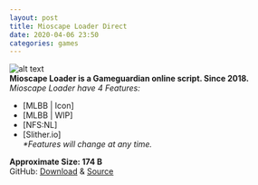 ```yaml
---
layout: post
title: Mioscape Loader Direct
date: 2020-04-06 23:50
categories: games
---
```

![alt text](https://i.ibb.co/B3QRjm9/Screenshot-20191222-150711-Trebuchet.png "Mioscape-Loader-Screenshot.png")  
**Mioscape Loader is a Gameguardian online script. Since 2018.**  
_Mioscape Loader have 4 Features:_
- [MLBB | Icon]  
- [MLBB | WIP]  
- [NFS:NL]  
- [Slither.io]  
_*Features will change at any time._  

**Approximate Size: 174 B**  
GitHub: [Download](https://github.com/mioscape/project/releases) & [Source](https://github.com/mioscape/project)
